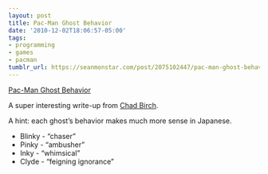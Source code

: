 ```yaml
---
layout: post
title: Pac-Man Ghost Behavior
date: '2010-12-02T18:06:57-05:00'
tags:
- programming
- games
- pacman
tumblr_url: https://seanmonstar.com/post/2075102447/pac-man-ghost-behavior
---
```

[Pac-Man Ghost Behavior](http://gameinternals.com/post/2072558330/understanding-pac-man-ghost-behavior)  

A super interesting write-up from [Chad Birch](http://gameinternals.com/).

A hint: each ghost’s behavior makes much more sense in Japanese.

- Blinky - “chaser”
- Pinky - “ambusher”
- Inky - “whimsical”
- Clyde - “feigning ignorance”
